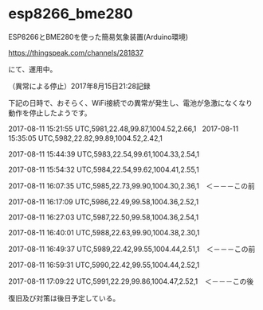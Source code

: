 # esp8266_bme280
ESP8266とBME280を使った簡易気象装置(Arduino環境)

https://thingspeak.com/channels/281837

にて、運用中。

（異常による停止）2017年8月15日21:28記録

下記の日時で、おそらく、WiFi接続での異常が発生し、電池が急激になくなり動作を停止したようです。

2017-08-11 15:21:55 UTC,5981,22.48,99.87,1004.52,2.66,1  
2017-08-11 15:35:05 UTC,5982,22.82,99.89,1004.52,2.42,1　　

2017-08-11 15:44:39 UTC,5983,22.54,99.61,1004.33,2.54,1

2017-08-11 15:54:32 UTC,5984,22.54,99.62,1004.41,2.55,1

2017-08-11 16:07:35 UTC,5985,22.73,99.90,1004.30,2.36,1　＜－－－この前

2017-08-11 16:17:09 UTC,5986,22.49,99.58,1004.36,2.52,1

2017-08-11 16:27:03 UTC,5987,22.50,99.58,1004.36,2.54,1

2017-08-11 16:40:01 UTC,5988,22.63,99.90,1004.38,2.30,1

2017-08-11 16:49:37 UTC,5989,22.42,99.55,1004.44,2.51,1　＜－－－この前

2017-08-11 16:59:31 UTC,5990,22.42,99.55,1004.44,2.52,1

2017-08-11 17:09:22 UTC,5991,22.29,99.86,1004.47,2.52,1　＜－－－この後


復旧及び対策は後日予定している。
